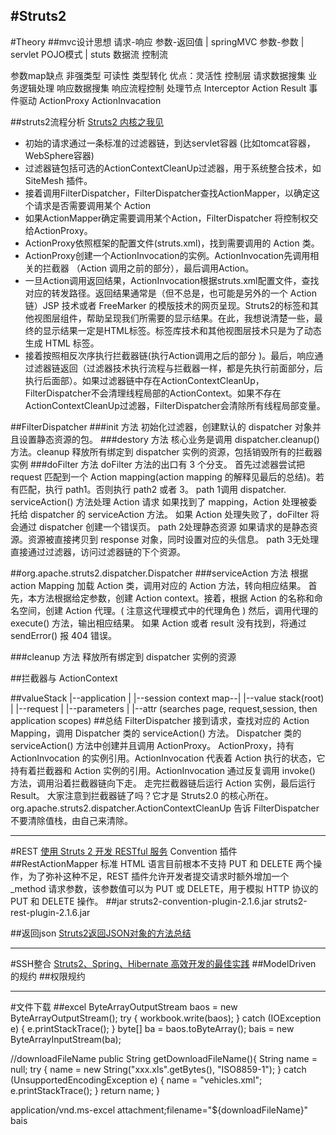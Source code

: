 #Struts2
---
#Theory
##mvc设计思想
请求-响应 参数-返回值    |   springMVC 
参数-参数   |   servlet 
POJO模式  |    stuts
数据流 控制流

参数map缺点 非强类型 可读性 类型转化 优点：灵活性
控制层 请求数据搜集 业务逻辑处理 响应数据搜集 响应流程控制
处理节点 Interceptor Action Result 事件驱动 ActionProxy ActionInvacation

##struts2流程分析
[Struts2 内核之我见](http://www.ibm.com/developerworks/cn/java/j-lo-struct2/)
* 初始的请求通过一条标准的过滤器链，到达servlet容器 (比如tomcat容器，WebSphere容器)
* 过滤器链包括可选的ActionContextCleanUp过滤器，用于系统整合技术，如 SiteMesh 插件。
* 接着调用FilterDispatcher，FilterDispatcher查找ActionMapper，以确定这个请求是否需要调用某个 Action
* 如果ActionMapper确定需要调用某个Action，FilterDispatcher 将控制权交给ActionProxy。
* ActionProxy依照框架的配置文件(struts.xml)，找到需要调用的 Action 类。
* ActionProxy创建一个ActionInvocation的实例。ActionInvocation先调用相关的拦截器 （Action 调用之前的部分），最后调用Action。
* 一旦Action调用返回结果，ActionInvocation根据struts.xml配置文件，查找对应的转发路径。返回结果通常是（但不总是，也可能是另外的一个 Action 链）JSP 技术或者 FreeMarker 的模版技术的网页呈现。Struts2的标签和其他视图层组件，帮助呈现我们所需要的显示结果。在此，我想说清楚一些，最终的显示结果一定是HTML标签。标签库技术和其他视图层技术只是为了动态生成 HTML 标签。
* 接着按照相反次序执行拦截器链(执行Action调用之后的部分 )。最后，响应通过滤器链返回（过滤器技术执行流程与拦截器一样，都是先执行前面部分，后执行后面部）。如果过滤器链中存在ActionContextCleanUp，FilterDispatcher不会清理线程局部的ActionContext。如果不存在ActionContextCleanUp过滤器，FilterDispatcher会清除所有线程局部变量。

##FilterDispatcher
###init 方法
初始化过滤器，创建默认的 dispatcher 对象并且设置静态资源的包。
###destory 方法
核心业务是调用 dispatcher.cleanup() 方法。cleanup 释放所有绑定到 dispatcher 实例的资源，包括销毁所有的拦截器实例
###doFilter 方法
doFilter 方法的出口有 3 个分支。
首先过滤器尝试把 request 匹配到一个 Action mapping(action mapping 的解释见最后的总结)。若有匹配，执行 path1。否则执行 path2 或者 3。
path 1调用 dispatcher. serviceAction() 方法处理 Action 请求 
如果找到了 mapping，Action 处理被委托给 dispatcher 的 serviceAction 方法。 如果 Action 处理失败了，doFilter 将会通过 dispatcher 创建一个错误页。
path 2处理静态资源 
如果请求的是静态资源。资源被直接拷贝到 response 对象，同时设置对应的头信息。
path 3无处理直接通过过滤器，访问过滤器链的下个资源。

##org.apache.struts2.dispatcher.Dispatcher
###serviceAction 方法
根据 action Mapping 加载 Action 类，调用对应的 Action 方法，转向相应结果。
首先，本方法根据给定参数，创建 Action context。接着，根据 Action 的名称和命名空间，创建 Action 代理。( 注意这代理模式中的代理角色 ) 然后，调用代理的 execute() 方法，输出相应结果。
如果 Action 或者 result 没有找到，将通过 sendError() 报 404 错误。

###cleanup 方法
释放所有绑定到 dispatcher 实例的资源

##拦截器与 ActionContext

##valueStack
                 |--application 
                 | 
                 |--session 
    context map--| 
                 |--value stack(root) 
                 | 
                 |--request 
                 | 
                 |--parameters 
                 | 
                 |--attr (searches page, request,session, then application scopes)
##总结
FilterDispatcher 接到请求，查找对应的 Action Mapping，调用 Dispatcher 类的 serviceAction() 方法。
Dispatcher 类的 serviceAction() 方法中创建并且调用 ActionProxy。
ActionProxy，持有 ActionInvocation 的实例引用。ActionInvocation 代表着 Action 执行的状态，它持有着拦截器和 Action 实例的引用。ActionInvocation 通过反复调用 invoke() 方法，调用沿着拦截器链向下走。
走完拦截器链后运行 Action 实例，最后运行 Result。
大家注意到拦截器链了吗？它才是 Struts2.0 的核心所在。
org.apache.struts2.dispatcher.ActionContextCleanUp 告诉 FilterDispatcher 不要清除值栈，由自己来清除。



---
#REST
[使用 Struts 2 开发 RESTful 服务](http://www.ibm.com/developerworks/cn/java/j-lo-struts2rest/)
Convention 插件
##RestActionMapper
标准 HTML 语言目前根本不支持 PUT 和 DELETE 两个操作，为了弥补这种不足，REST 插件允许开发者提交请求时额外增加一个 _method 请求参数，该参数值可以为 PUT 或 DELETE，用于模拟 HTTP 协议的 PUT 和 DELETE 操作。
##jar
struts2-convention-plugin-2.1.6.jar
struts2-rest-plugin-2.1.6.jar


##返回json
[Struts2返回JSON对象的方法总结](http://kingxss.iteye.com/blog/1622455)


---
#SSH整合
[Struts2、Spring、Hibernate 高效开发的最佳实践](https://www.ibm.com/developerworks/cn/java/j-lo-ssh/)
##ModelDriven 的规约
##权限规约



---
#文件下载
##excel
ByteArrayOutputStream baos = new ByteArrayOutputStream();
try {
    workbook.write(baos);
} catch (IOException e) {
    e.printStackTrace();
}
byte[] ba = baos.toByteArray();
bais = new ByteArrayInputStream(ba);

//downloadFileName
public String getDownloadFileName(){
    String name = null;
    try {
        name = new String("xxx.xls".getBytes(), "ISO8859-1");
    } catch (UnsupportedEncodingException e) {
        name = "vehicles.xml";
        e.printStackTrace();
    }
    return name;
}

<action name="searchVehicles" class="searchVehicleService" method="searchVehicles">
    <result name="success" type="stream">
        <param name="contentType">application/vnd.ms-excel</param>
        <param name="contentDisposition">attachment;filename="${downloadFileName}"</param>
        <param name="inputName">bais</param>
    </result>
</action>


